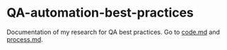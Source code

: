 # QA-automation-best-practices

Documentation of my research for QA best practices. Go to [code.md](https://github.com/cleriphil/QA-automation-best-practices/code.md) and [process.md](https://github.com/cleriphil/QA-automation-best-practices/process.md). 
